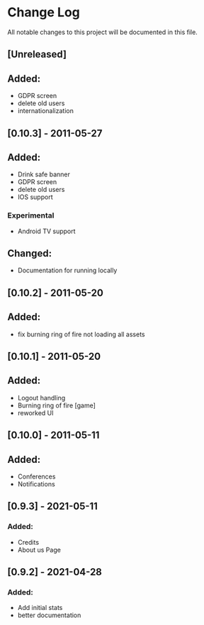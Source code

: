 # Change Log
All notable changes to this project will be documented in this file.

## [Unreleased]
## Added:
- GDPR screen
- delete old users
- internationalization


## [0.10.3] - 2011-05-27
## Added:
- Drink safe banner
- GDPR screen
- delete old users
- IOS support
### Experimental
- Android TV support
## Changed:
- Documentation for running locally

## [0.10.2] - 2011-05-20
## Added:
- fix burning ring of fire not loading all assets

## [0.10.1] - 2011-05-20
## Added:
- Logout handling
- Burning ring of fire [game]
- reworked UI

## [0.10.0] - 2011-05-11
## Added:
- Conferences
- Notifications

## [0.9.3] - 2021-05-11
### Added:
- Credits
- About us Page

## [0.9.2] - 2021-04-28
### Added:
- Add initial stats
- better documentation
